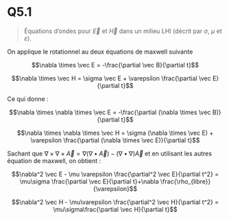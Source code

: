 # Q5.1

> Équations d’ondes pour $\vec E$ et $\vec H$ dans un milieu LHI (décrit par $\sigma$, $\mu$ et $\varepsilon$).

On applique le rotationnel au deux équations de maxwell suivante

$$\nabla \times \vec E = -\frac{\partial \vec B}{\partial t}$$

$$\nabla \times \vec H = \sigma \vec E + \varepsilon \frac{\partial \vec E}{\partial t}$$

Ce qui donne :

$$\nabla \times \nabla \times \vec E = -\frac{\partial (\nabla \times \vec B)}{\partial t}$$

$$\nabla \times \nabla \times \vec H = \sigma (\nabla \times \vec E) + \varepsilon \frac{\partial (\nabla \times \vec E)}{\partial t}$$

Sachant que $\nabla \times \nabla \times \vec A = \nabla (\nabla \bullet \vec A)-(\nabla \bullet \nabla)\vec A$ et en utilisant les autres équation de maxwell, on obtient :

$$\nabla^2 \vec E - \mu \varepsilon \frac{\partial^2 \vec E}{\partial t^2} = \mu\sigma \frac{\partial \vec E}{\partial t}+\nabla \frac{\rho_{libre}}{\varepsilon}$$

$$\nabla^2 \vec H - \mu\varepsilon \frac{\partial^2 \vec H}{\partial t^2} = \mu\sigma\frac{\partial \vec H}{\partial t}$$